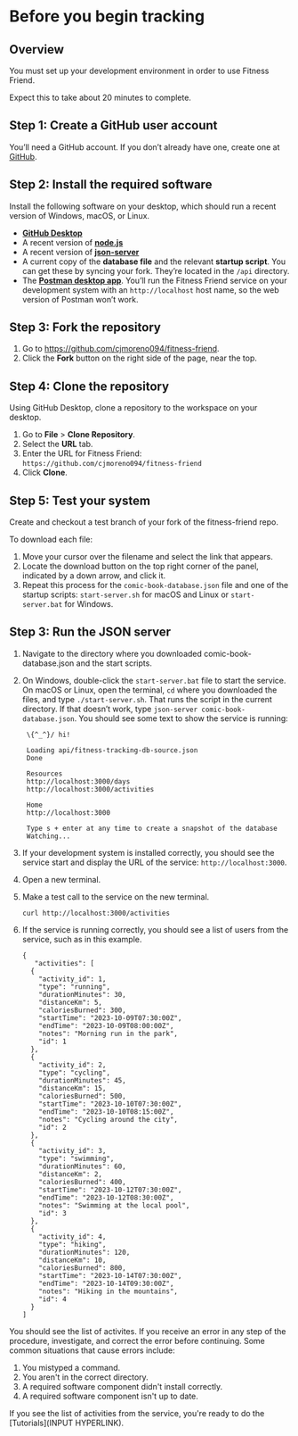 # Before you begin tracking

## Overview

You must set up your development environment in order to use Fitness Friend.

Expect this to take about 20 minutes to complete.

## Step 1: Create a GitHub user account

You’ll need a GitHub account. If you don’t already have one, create one at [GitHub](https://github.com/).

## Step 2: Install the required software

Install the following software on your desktop, which should run a recent version of Windows, macOS, or Linux.

- **[GitHub Desktop](https://github.com/apps/desktop)**
- A recent version of **[node.js](https://nodejs.org/en)**
- A recent version of **[json-server](https://www.npmjs.com/package/json-server)**
- A current copy of the **database file** and the relevant **startup script**. You can get these by syncing your fork. They’re located in the `/api` directory.
- The [**Postman desktop app**](https://www.postman.com/downloads/). You’ll run the Fitness Friend service on your development system with an `http://localhost` host name, so the web version of Postman won’t work.

## Step 3: Fork the repository

1. Go to https://github.com/cjmoreno094/fitness-friend.
2. Click the **Fork** button on the right side of the page, near the top.

## Step 4: Clone the repository

Using GitHub Desktop, clone a repository to the workspace on your desktop.

1. Go to **File** > **Clone Repository**.
2. Select the **URL** tab.
3. Enter the URL for Fitness Friend: `https://github.com/cjmoreno094/fitness-friend`
4. Click **Clone**.

## Step 5: Test your system

Create and checkout a test branch of your fork of the fitness-friend repo. 

To download each file:
1. Move your cursor over the filename and select the link that appears.
2. Locate the download button on the top right corner of the panel, indicated by a down arrow, and click it.
3. Repeat this process for the `comic-book-database.json` file and one of the startup scripts: `start-server.sh` for macOS and Linux or `start-server.bat` for Windows.

## Step 3: Run the JSON server

1. Navigate to the directory where you downloaded comic-book-database.json and the start scripts.
2. On Windows, double-click the `start-server.bat` file to start the service. On macOS or Linux, open the terminal, `cd` <directory name> where you downloaded the files, and type `./start-server.sh`. That runs the script in the current directory. If that doesn’t work, type `json-server comic-book-database.json`. You should see some text to show the service is running:

    ```
     \{^_^}/ hi!

     Loading api/fitness-tracking-db-source.json
     Done

     Resources
     http://localhost:3000/days
     http://localhost:3000/activities

     Home
     http://localhost:3000

     Type s + enter at any time to create a snapshot of the database
     Watching...
    ```

3. If your development system is installed correctly, you should see the service start and display the URL of the service: `http://localhost:3000`.
4. Open a new terminal.
5. Make a test call to the service on the new terminal.

    ```
    curl http://localhost:3000/activities
    ```
6. If the service is running correctly, you should see a list of users from the service, such as in this example.

   ```
   {
      "activities": [
     {
       "activity_id": 1,
       "type": "running",
       "durationMinutes": 30,
       "distanceKm": 5,
       "caloriesBurned": 300,
       "startTime": "2023-10-09T07:30:00Z",
       "endTime": "2023-10-09T08:00:00Z",
       "notes": "Morning run in the park",
       "id": 1
     },
     {
       "activity_id": 2,
       "type": "cycling",
       "durationMinutes": 45,
       "distanceKm": 15,
       "caloriesBurned": 500,
       "startTime": "2023-10-10T07:30:00Z",
       "endTime": "2023-10-10T08:15:00Z",
       "notes": "Cycling around the city",
       "id": 2
     },
     { 
       "activity_id": 3,
       "type": "swimming",
       "durationMinutes": 60,
       "distanceKm": 2,
       "caloriesBurned": 400,
       "startTime": "2023-10-12T07:30:00Z",
       "endTime": "2023-10-12T08:30:00Z",
       "notes": "Swimming at the local pool",
       "id": 3
     },
     {
       "activity_id": 4,
       "type": "hiking",
       "durationMinutes": 120,
       "distanceKm": 10,
       "caloriesBurned": 800,
       "startTime": "2023-10-14T07:30:00Z",
       "endTime": "2023-10-14T09:30:00Z",
       "notes": "Hiking in the mountains",
       "id": 4
     }
   ]
     ```

You should see the list of activites. If you receive an error in any step of the procedure, investigate, and correct the error before continuing. Some common situations that cause errors include:

1. You mistyped a command.
2. You aren't in the correct directory.
3. A required software component didn't install correctly.
4. A required software component isn't up to date.

If you see the list of activities from the service, you're ready to do the [Tutorials](INPUT HYPERLINK).
